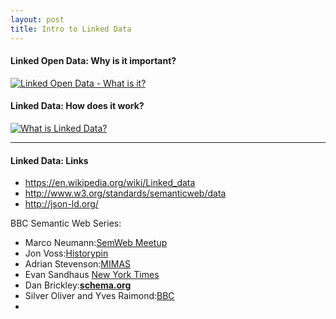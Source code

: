 ```yaml
---
layout: post
title: Intro to Linked Data
---
```


#### Linked Open Data: Why is it important?
[![Linked Open Data - What is it?](https://i.ytimg.com/vi/uju4wT9uBIA/hqdefault.jpg)](https://www.youtube.com/embed/uju4wT9uBIA "Linked Open Data - What is it?")

#### Linked Data: How does it work?
[![What is Linked Data?](https://i.ytimg.com/vi/4x_xzT5eF5Q/hqdefault.jpg)](https://www.youtube.com/embed/4x_xzT5eF5Q "What is Linked Data?")

***
#### Linked Data: Links
* https://en.wikipedia.org/wiki/Linked_data
* http://www.w3.org/standards/semanticweb/data
* http://json-ld.org/

BBC Semantic Web Series:
* Marco Neumann:[SemWeb Meetup](https://youtu.be/8yUvgp-bZ5Q)
* Jon Voss:[Historypin](https://youtu.be/3D2vh7cLpFM)
* Adrian Stevenson:[MIMAS](https://youtu.be/R6VwJLNTUyM)
* Evan Sandhaus [New York Times](https://youtu.be/Xo10ShDK_F8)
* Dan Brickley:[__schema.org__](https://youtu.be/_-6mhdjE1XE)
* Silver Oliver and Yves Raimond:[BBC](https://youtu.be/sCnpSsxsb5U)
* 
